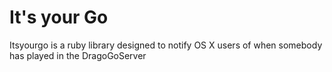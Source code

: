 # It's your Go

Itsyourgo is a ruby library designed to notify OS X users of when somebody has played in the DragoGoServer
